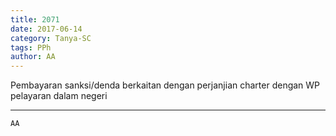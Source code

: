 ```yaml
---
title: 2071
date: 2017-06-14
category: Tanya-SC
tags: PPh
author: AA
---
```


Pembayaran sanksi/denda berkaitan dengan perjanjian charter dengan WP pelayaran dalam negeri

---



`AA`
